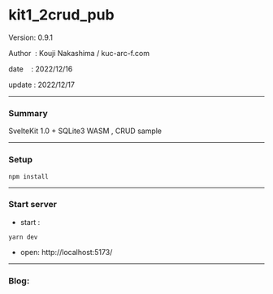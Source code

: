 ﻿# kit1_2crud_pub

 Version: 0.9.1

 Author  : Kouji Nakashima / kuc-arc-f.com

 date    : 2022/12/16

 update  : 2022/12/17
 
***
### Summary

SvelteKit 1.0 + SQLite3 WASM , CRUD sample

***
### Setup

```
npm install
```

***
### Start server
* start :

```
yarn dev
```

* open: http://localhost:5173/

***
### Blog:
